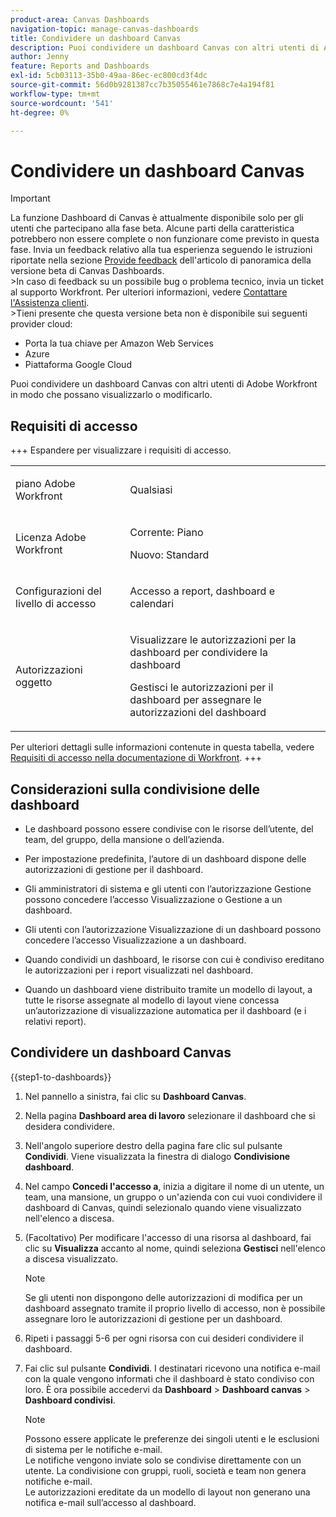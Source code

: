 ```yaml
---
product-area: Canvas Dashboards
navigation-topic: manage-canvas-dashboards
title: Condividere un dashboard Canvas
description: Puoi condividere un dashboard Canvas con altri utenti di Adobe Workfront in modo che possano visualizzarlo o modificarlo.
author: Jenny
feature: Reports and Dashboards
exl-id: 5cb03113-35b0-49aa-86ec-ec800cd3f4dc
source-git-commit: 56d0b9281387cc7b35055461e7868c7e4a194f81
workflow-type: tm+mt
source-wordcount: '541'
ht-degree: 0%

---
```


# Condividere un dashboard Canvas

>[!IMPORTANT]
>
>La funzione Dashboard di Canvas è attualmente disponibile solo per gli utenti che partecipano alla fase beta. Alcune parti della caratteristica potrebbero non essere complete o non funzionare come previsto in questa fase. Invia un feedback relativo alla tua esperienza seguendo le istruzioni riportate nella sezione [Provide feedback](/help/quicksilver/product-announcements/betas/canvas-dashboards-beta/canvas-dashboards-beta-information.md#provide-feedback) dell&#39;articolo di panoramica della versione beta di Canvas Dashboards.<br>
>&#x200B;>In caso di feedback su un possibile bug o problema tecnico, invia un ticket al supporto Workfront. Per ulteriori informazioni, vedere [Contattare l&#39;Assistenza clienti](/help/quicksilver/workfront-basics/tips-tricks-and-troubleshooting/contact-customer-support.md).<br>
>&#x200B;>Tieni presente che questa versione beta non è disponibile sui seguenti provider cloud:
>
>* Porta la tua chiave per Amazon Web Services
>* Azure
>* Piattaforma Google Cloud

Puoi condividere un dashboard Canvas con altri utenti di Adobe Workfront in modo che possano visualizzarlo o modificarlo.

## Requisiti di accesso

+++ Espandere per visualizzare i requisiti di accesso. 
<table style="table-layout:auto"> 
<col> 
</col> 
<col> 
</col> 
<tbody> 
<tr> 
   <td role="rowheader"><p>piano Adobe Workfront</p></td> 
   <td> 
<p>Qualsiasi </p> 
   </td> 
<tr> 
 <tr> 
   <td role="rowheader"><p>Licenza Adobe Workfront</p></td> 
   <td> 
<p>Corrente: Piano </p> 
<p>Nuovo: Standard</p> 
   </td> 
   </tr> 
  </tr> 
  <tr> 
   <td role="rowheader"><p>Configurazioni del livello di accesso</p></td> 
   <td><p>Accesso a report, dashboard e calendari</p>
  </td> 
  </tr>  
    </tr>  
        <tr> 
   <td role="rowheader"><p>Autorizzazioni oggetto</p></td> 
   <td><p>Visualizzare le autorizzazioni per la dashboard per condividere la dashboard</p>
   <p>Gestisci le autorizzazioni per il dashboard per assegnare le autorizzazioni del dashboard</p>
  </td> 
  </tr>
</tbody> 
</table>

Per ulteriori dettagli sulle informazioni contenute in questa tabella, vedere [Requisiti di accesso nella documentazione di Workfront](/help/quicksilver/administration-and-setup/add-users/access-levels-and-object-permissions/access-level-requirements-in-documentation.md).
+++

## Considerazioni sulla condivisione delle dashboard

* Le dashboard possono essere condivise con le risorse dell’utente, del team, del gruppo, della mansione o dell’azienda.

* Per impostazione predefinita, l’autore di un dashboard dispone delle autorizzazioni di gestione per il dashboard.

* Gli amministratori di sistema e gli utenti con l’autorizzazione Gestione possono concedere l’accesso Visualizzazione o Gestione a un dashboard.

* Gli utenti con l’autorizzazione Visualizzazione di un dashboard possono concedere l’accesso Visualizzazione a un dashboard.

* Quando condividi un dashboard, le risorse con cui è condiviso ereditano le autorizzazioni per i report visualizzati nel dashboard.

* Quando un dashboard viene distribuito tramite un modello di layout, a tutte le risorse assegnate al modello di layout viene concessa un’autorizzazione di visualizzazione automatica per il dashboard (e i relativi report).


## Condividere un dashboard Canvas


{{step1-to-dashboards}}

1. Nel pannello a sinistra, fai clic su **Dashboard Canvas**.

1. Nella pagina **Dashboard area di lavoro** selezionare il dashboard che si desidera condividere.

1. Nell&#39;angolo superiore destro della pagina fare clic sul pulsante **Condividi**. Viene visualizzata la finestra di dialogo **Condivisione dashboard**.

1. Nel campo **Concedi l&#39;accesso a**, inizia a digitare il nome di un utente, un team, una mansione, un gruppo o un&#39;azienda con cui vuoi condividere il dashboard di Canvas, quindi selezionalo quando viene visualizzato nell&#39;elenco a discesa.

1. (Facoltativo) Per modificare l&#39;accesso di una risorsa al dashboard, fai clic su **Visualizza** accanto al nome, quindi seleziona **Gestisci** nell&#39;elenco a discesa visualizzato.

   >[!NOTE]
   >
   > Se gli utenti non dispongono delle autorizzazioni di modifica per un dashboard assegnato tramite il proprio livello di accesso, non è possibile assegnare loro le autorizzazioni di gestione per un dashboard.

1. Ripeti i passaggi 5-6 per ogni risorsa con cui desideri condividere il dashboard.

1. Fai clic sul pulsante **Condividi**. I destinatari ricevono una notifica e-mail con la quale vengono informati che il dashboard è stato condiviso con loro. È ora possibile accedervi da **Dashboard** > **Dashboard canvas** > **Dashboard condivisi**.

   >[!NOTE]
   >
   > Possono essere applicate le preferenze dei singoli utenti e le esclusioni di sistema per le notifiche e-mail. <br>
   > Le notifiche vengono inviate solo se condivise direttamente con un utente. La condivisione con gruppi, ruoli, società e team non genera notifiche e-mail.<br>
   > Le autorizzazioni ereditate da un modello di layout non generano una notifica e-mail sull’accesso al dashboard.
